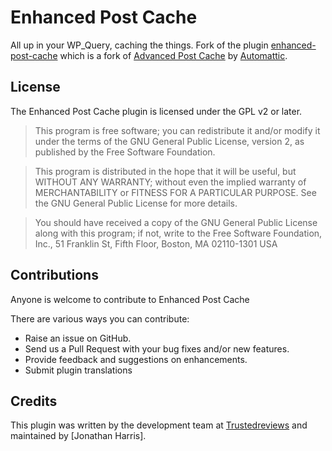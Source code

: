Enhanced Post Cache
===================

All up in your WP_Query, caching the things. Fork of the plugin [enhanced-post-cache](https://github.com/TimeIncUK/enhanced-post-cache) which is a fork of [Advanced Post Cache](https://github.com/Automattic/advanced-post-cache) by [Automattic](https://automattic.com/).

## License

The Enhanced Post Cache plugin is licensed under the GPL v2 or later.

> This program is free software; you can redistribute it and/or modify
it under the terms of the GNU General Public License, version 2, as
published by the Free Software Foundation.

> This program is distributed in the hope that it will be useful,
but WITHOUT ANY WARRANTY; without even the implied warranty of
MERCHANTABILITY or FITNESS FOR A PARTICULAR PURPOSE.  See the
GNU General Public License for more details.

> You should have received a copy of the GNU General Public License
along with this program; if not, write to the Free Software
Foundation, Inc., 51 Franklin St, Fifth Floor, Boston, MA  02110-1301  USA

## Contributions

Anyone is welcome to contribute to Enhanced Post Cache

There are various ways you can contribute:

* Raise an issue on GitHub.
* Send us a Pull Request with your bug fixes and/or new features.
* Provide feedback and suggestions on enhancements.
* Submit plugin translations 

## Credits 

This plugin was written by the development team at [Trustedreviews](http://www.trustedreviews.com/) and maintained by [Jonathan Harris].
